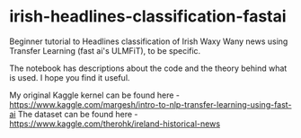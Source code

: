 # irish-headlines-classification-fastai
Beginner tutorial to Headlines classification of Irish Waxy Wany news using Transfer Learning (fast ai's ULMFiT), to be specific.

The notebook has descriptions about the code and the theory behind what is used. 
I hope you find it useful.

My original Kaggle kernel can be found here - https://www.kaggle.com/margesh/intro-to-nlp-transfer-learning-using-fast-ai
The dataset can be found here - https://www.kaggle.com/therohk/ireland-historical-news
